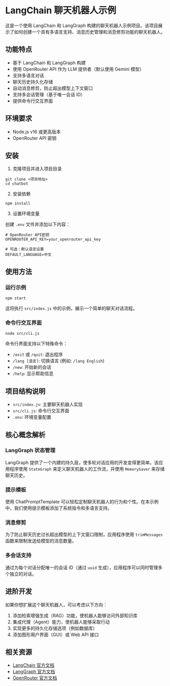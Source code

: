 # LangChain 聊天机器人示例

这是一个使用 LangChain 和 LangGraph 构建的聊天机器人示例项目。该项目展示了如何创建一个具有多语言支持、消息历史管理和消息修剪功能的聊天机器人。

## 功能特点

- 基于 LangChain 和 LangGraph 构建
- 使用 OpenRouter API 作为 LLM 提供者（默认使用 Gemini 模型）
- 支持多语言对话
- 聊天历史持久化存储
- 自动消息修剪，防止超出模型上下文窗口
- 支持多会话管理（基于唯一会话 ID）
- 提供命令行交互界面

## 环境要求

- Node.js v16 或更高版本
- OpenRouter API 密钥

## 安装

1. 克隆项目并进入项目目录

```
git clone <项目地址>
cd chatbot
```

2. 安装依赖

```
npm install
```

3. 设置环境变量

创建 `.env` 文件并添加以下内容：

```
# OpenRouter API密钥
OPENROUTER_API_KEY=your_openrouter_api_key

# 可选：默认语言设置
DEFAULT_LANGUAGE=中文
```

## 使用方法

### 运行示例

```
npm start
```

这将执行 `src/index.js` 中的示例，展示一个简单的聊天对话流程。

### 命令行交互界面

```
node src/cli.js
```

命令行界面支持以下特殊命令：

- `/exit` 或 `/quit`: 退出程序
- `/lang [语言]`: 切换语言 (例如: `/lang English`)
- `/new`: 开始新的会话
- `/help`: 显示帮助信息

## 项目结构说明

- `src/index.js`: 主要聊天机器人实现
- `src/cli.js`: 命令行交互界面
- `.env`: 环境变量配置

## 核心概念解析

### LangGraph 状态管理

LangGraph 提供了一个内建的持久层，使多轮对话应用的开发变得更简单。该应用程序使用 `StateGraph` 来定义聊天机器人的工作流，并使用 `MemorySaver` 来存储聊天历史。

### 提示模板

使用 ChatPromptTemplate 可以轻松定制聊天机器人的行为和个性。在本示例中，我们使用提示模板添加了系统指令和多语言支持。

### 消息修剪

为了防止聊天历史过长超出模型的上下文窗口限制，应用程序使用 `trimMessages` 函数来限制发送给模型的消息数量。

### 多会话支持

通过为每个对话分配唯一的会话 ID（通过 `uuid` 生成），应用程序可以同时管理多个独立的对话。

## 进阶开发

如果你想扩展这个聊天机器人，可以考虑以下方向：

1. 添加检索增强生成（RAG）功能，使机器人能够访问外部知识库
2. 集成代理（Agent）能力，使机器人能够采取行动
3. 实现更多的持久化存储选项（例如数据库）
4. 添加图形用户界面（GUI）或 Web API 接口

## 相关资源

- [LangChain 官方文档](https://js.langchain.com/docs/)
- [LangGraph 官方文档](https://langchain-ai.github.io/langgraphjs/)
- [OpenRouter 官方文档](https://openrouter.ai/docs)
